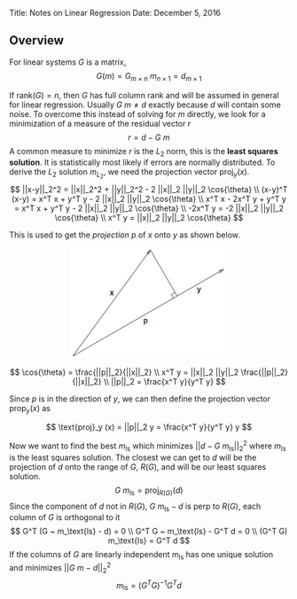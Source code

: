 Title: Notes on Linear Regression
Date: December 5, 2016

Overview
--------
For linear systems $G$ is a matrix,
$$
G(m) = G_{m \times n} ~ m_{n \times 1} = d_{m \times 1}
$$

If $\text{rank}(G) = n$, then $G$ has full column rank and will be assumed in general for linear regression. Usually $G ~ m \neq d$ exactly because $d$ will contain some noise. To overcome this instead of solving for $m$ directly, we look for a minimization of a measure of the residual vector $r$
$$
r = d - G~m
$$
A common measure to minimize $r$ is the $L_2$ norm, this is the __least squares solution__. It is statistically most likely if errors are normally distributed. To derive the $L_2$ solution $m_{L_2}$, we need the projection vector $\text{proj}_y (x)$.
$$
||x-y||_2^2 = ||x||_2^2 + ||y||_2^2 - 2 ||x||_2 ||y||_2 \cos{\theta} \\
(x-y)^T (x-y) = x^T x + y^T y - 2 ||x||_2 ||y||_2 \cos{\theta} \\
x^T x - 2x^T y + y^T y = x^T x + y^T y - 2 ||x||_2 ||y||_2 \cos{\theta} \\
-2x^T y = -2 ||x||_2 ||y||_2 \cos{\theta} \\
x^T y = ||x||_2 ||y||_2 \cos{\theta}
$$

This is used to get the _projection_ $p$ of $x$ onto $y$ as shown below.
<p style="text-align:center;"><img src="images/vector_projection.PNG" height="200"></p>

$$
\cos{\theta} = \frac{||p||_2}{||x||_2} \\
x^T y = ||x||_2 ||y||_2 \frac{||p||_2}{||x||_2} \\
||p||_2 = \frac{x^T y}{y^T y}
$$

Since $p$ is in the direction of $y$, we can then define the projection vector $\text{prop}_y (x)$ as

$$
\text{proj}_y (x) = ||p||_2 y = \frac{x^T y}{y^T y} y
$$

Now we want to find the best $m_\text{ls}$ which minimizes $||d - G ~ m_\text{ls} ||_2^2$ where $m_\text{ls}$ is the least squares solution. The closest we can get to $d$ will be the projection of $d$ onto the range of $G$, $R(G)$, and will be our least squares solution.
$$
G ~ m_\text{ls} = \text{proj}_{R(G)} (d)
$$
Since the component of $d$ not in $R(G)$, $G ~ m_\text{ls} - d$ is perp to $R(G)$, each column of $G$ is orthogonal to it
$$
G^T (G ~ m_\text{ls} - d) = 0 \\
G^T G ~ m_\text{ls} - G^T d = 0 \\
(G^T G) m_\text{ls} = G^T d
$$
If the columns of $G$ are linearly independent $m_\text{ls}$ has one unique solution and minimizes $||G ~ m - d||_2^2$
$$
m_\text{ls} = (G^T G)^{-1} G^T d
$$